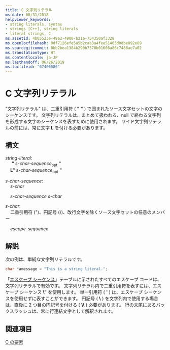 ```yaml
---
title: C 文字列リテラル
ms.date: 08/31/2018
helpviewer_keywords:
- string literals, syntax
- strings [C++], string literals
- literal strings, C
ms.assetid: 4b05523e-49a2-4900-b21a-754350af3328
ms.openlocfilehash: 0df7126efe5a5b2caa3a4fee51465d0dbe892e89
ms.sourcegitcommit: 8bb2bea1384b290b7570b01608a86c7488ae7a02
ms.translationtype: HT
ms.contentlocale: ja-JP
ms.lasthandoff: 06/26/2019
ms.locfileid: "67400586"
---
```

# <a name="c-string-literals"></a>C 文字列リテラル

"文字列リテラル" は、二重引用符 ( **" "** ) で囲まれたソース文字セットの文字のシーケンスです。 文字列リテラルは、まとめて扱われる、null で終わる文字列を形成する文字のシーケンスを表すために使用されます。 ワイド文字列リテラルの前には、常に文字 **L** を付ける必要があります。

## <a name="syntax"></a>構文

*string-literal*:<br/>
&nbsp;&nbsp;&nbsp;&nbsp; **"** *s-char-sequence*<sub>opt</sub> **"**<br/>
&nbsp;&nbsp;&nbsp;&nbsp;**L"** *s-char-sequence*<sub>opt</sub> **"**

*s-char-sequence*:<br/>
&nbsp;&nbsp;&nbsp;&nbsp;*s-char*

&nbsp;&nbsp;&nbsp;&nbsp;*s-char-sequence* *s-char*

*s-char*:<br/>
&nbsp;&nbsp;&nbsp;&nbsp;二重引用符 (")、円記号 (\\)、改行文字を除くソース文字セットの任意のメンバー

&nbsp;&nbsp;&nbsp;&nbsp;*escape-sequence*

## <a name="remarks"></a>解説

次の例は、単純な文字列リテラルです。

```C
char *amessage = "This is a string literal.";
```

「[エスケープ シーケンス](../c-language/escape-sequences.md)」テーブルに示されたすべてのエスケープ コードは、文字列リテラルで有効です。 文字列リテラル内で二重引用符を表すには、エスケープ シーケンス **\\"** を使用します。 単一引用符 ( **'** ) は、エスケープ シーケンスを使用せずに表すことができます。 円記号 ( **\\** ) を文字列内で使用する場合は、直後に 2 つ目の円記号を付ける ( **\\\\** ) 必要があります。 行の末尾にあるバックスラッシュは、常に行連結文字として解釈されます。

## <a name="see-also"></a>関連項目

[C の要素](../c-language/elements-of-c.md)

